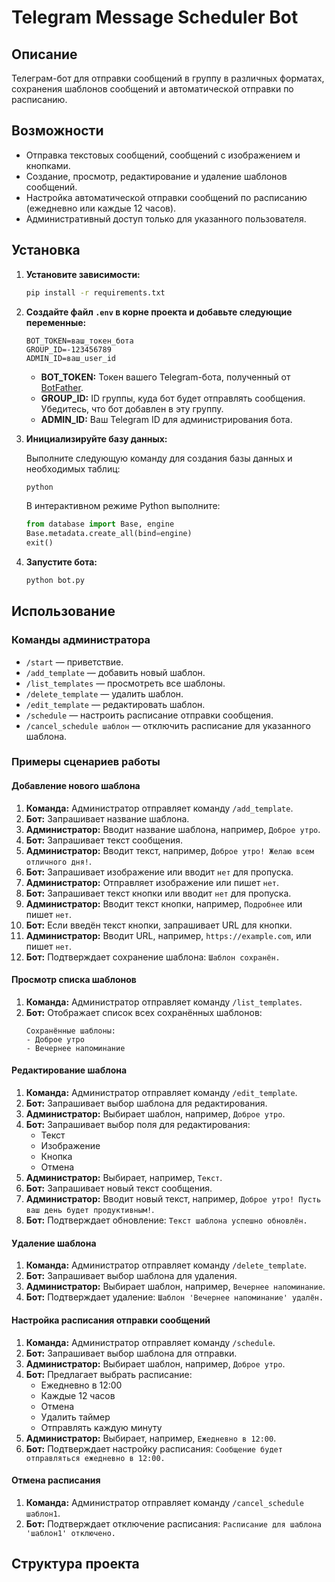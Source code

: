 # Telegram Message Scheduler Bot

## Описание

Телеграм-бот для отправки сообщений в группу в различных форматах, сохранения шаблонов сообщений и автоматической отправки по расписанию.

## Возможности

- Отправка текстовых сообщений, сообщений с изображением и кнопками.
- Создание, просмотр, редактирование и удаление шаблонов сообщений.
- Настройка автоматической отправки сообщений по расписанию (ежедневно или каждые 12 часов).
- Административный доступ только для указанного пользователя.

## Установка



1. **Установите зависимости:**

    ```bash
    pip install -r requirements.txt
    ```

2. **Создайте файл `.env` в корне проекта и добавьте следующие переменные:**

    ```env
    BOT_TOKEN=ваш_токен_бота
    GROUP_ID=-123456789
    ADMIN_ID=ваш_user_id
    ```

    - **BOT_TOKEN:** Токен вашего Telegram-бота, полученный от [BotFather](https://t.me/BotFather).
    - **GROUP_ID:** ID группы, куда бот будет отправлять сообщения. Убедитесь, что бот добавлен в эту группу.
    - **ADMIN_ID:** Ваш Telegram ID для администрирования бота.



3. **Инициализируйте базу данных:**

    Выполните следующую команду для создания базы данных и необходимых таблиц:

    ```bash
    python
    ```

    В интерактивном режиме Python выполните:

    ```python
    from database import Base, engine
    Base.metadata.create_all(bind=engine)
    exit()
    ```

4. **Запустите бота:**

    ```bash
    python bot.py
    ```

## Использование

### Команды администратора

- `/start` — приветствие.
- `/add_template` — добавить новый шаблон.
- `/list_templates` — просмотреть все шаблоны.
- `/delete_template` — удалить шаблон.
- `/edit_template` — редактировать шаблон.
- `/schedule` — настроить расписание отправки сообщения.
- `/cancel_schedule шаблон` — отключить расписание для указанного шаблона.

### Примеры сценариев работы

#### Добавление нового шаблона

1. **Команда:** Администратор отправляет команду `/add_template`.
2. **Бот:** Запрашивает название шаблона.
3. **Администратор:** Вводит название шаблона, например, `Доброе утро`.
4. **Бот:** Запрашивает текст сообщения.
5. **Администратор:** Вводит текст, например, `Доброе утро! Желаю всем отличного дня!`.
6. **Бот:** Запрашивает изображение или вводит `нет` для пропуска.
7. **Администратор:** Отправляет изображение или пишет `нет`.
8. **Бот:** Запрашивает текст кнопки или вводит `нет` для пропуска.
9. **Администратор:** Вводит текст кнопки, например, `Подробнее` или пишет `нет`.
10. **Бот:** Если введён текст кнопки, запрашивает URL для кнопки.
11. **Администратор:** Вводит URL, например, `https://example.com`, или пишет `нет`.
12. **Бот:** Подтверждает сохранение шаблона: `Шаблон сохранён.`

#### Просмотр списка шаблонов

1. **Команда:** Администратор отправляет команду `/list_templates`.
2. **Бот:** Отображает список всех сохранённых шаблонов:
    ```
    Сохранённые шаблоны:
    - Доброе утро
    - Вечернее напоминание
    ```

#### Редактирование шаблона

1. **Команда:** Администратор отправляет команду `/edit_template`.
2. **Бот:** Запрашивает выбор шаблона для редактирования.
3. **Администратор:** Выбирает шаблон, например, `Доброе утро`.
4. **Бот:** Запрашивает выбор поля для редактирования:
    - Текст
    - Изображение
    - Кнопка
    - Отмена
5. **Администратор:** Выбирает, например, `Текст`.
6. **Бот:** Запрашивает новый текст сообщения.
7. **Администратор:** Вводит новый текст, например, `Доброе утро! Пусть ваш день будет продуктивным!`.
8. **Бот:** Подтверждает обновление: `Текст шаблона успешно обновлён.`

#### Удаление шаблона

1. **Команда:** Администратор отправляет команду `/delete_template`.
2. **Бот:** Запрашивает выбор шаблона для удаления.
3. **Администратор:** Выбирает шаблон, например, `Вечернее напоминание`.
4. **Бот:** Подтверждает удаление: `Шаблон 'Вечернее напоминание' удалён.`

#### Настройка расписания отправки сообщений

1. **Команда:** Администратор отправляет команду `/schedule`.
2. **Бот:** Запрашивает выбор шаблона для отправки.
3. **Администратор:** Выбирает шаблон, например, `Доброе утро`.
4. **Бот:** Предлагает выбрать расписание:
    - Ежедневно в 12:00
    - Каждые 12 часов
    - Отмена
    - Удалить таймер
    - Отправлять каждую минуту
5. **Администратор:** Выбирает, например, `Ежедневно в 12:00`.
6. **Бот:** Подтверждает настройку расписания: `Сообщение будет отправляться ежедневно в 12:00.`

#### Отмена расписания

1. **Команда:** Администратор отправляет команду `/cancel_schedule шаблон1`.
2. **Бот:** Подтверждает отключение расписания: `Расписание для шаблона 'шаблон1' отключено.`

## Структура проекта

